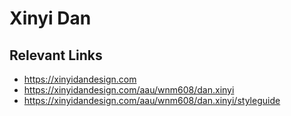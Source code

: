 # Xinyi Dan

## Relevant Links
- https://xinyidandesign.com
- https://xinyidandesign.com/aau/wnm608/dan.xinyi
- https://xinyidandesign.com/aau/wnm608/dan.xinyi/styleguide